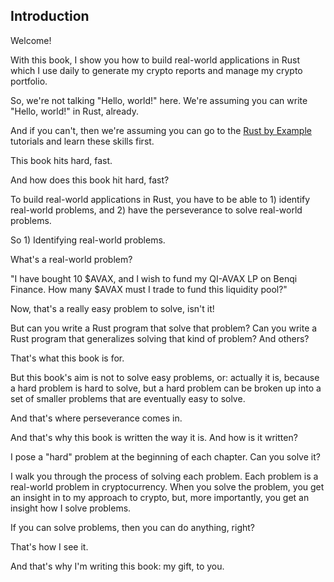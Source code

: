 ## Introduction

Welcome!

With this book, I show you how to build real-world applications in Rust which
I use daily to generate my crypto reports and manage my crypto portfolio.

So, we're not talking "Hello, world!" here. We're assuming you can write
"Hello, world!" in Rust, already.

And if you can't, then we're assuming you can go to the 
[Rust by Example](https://doc.rust-lang.org/rust-by-example/index.html) 
tutorials and learn these skills first.

This book hits hard, fast.

And how does this book hit hard, fast?

To build real-world applications in Rust, you have to be able to 1) identify
real-world problems, and 2) have the perseverance to solve real-world problems.

So 1) Identifying real-world problems.

What's a real-world problem?

"I have bought 10 $AVAX, and I wish to fund my QI-AVAX LP on Benqi Finance. How 
many $AVAX must I trade to fund this liquidity pool?"

Now, that's a really easy problem to solve, isn't it!

But can you write a Rust program that solve that problem? Can you write a Rust
program that generalizes solving that kind of problem? And others?

That's what this book is for.

But this book's aim is not to solve easy problems, or: actually it is, because
a hard problem is hard to solve, but a hard problem can be broken up into a
set of smaller problems that are eventually easy to solve.

And that's where perseverance comes in.

And that's why this book is written the way it is. And how is it written?

I pose a "hard" problem at the beginning of each chapter. Can you solve it?

I walk you through the process of solving each problem. Each problem is a 
real-world problem in cryptocurrency. When you solve the problem, you get an
insight in to my approach to crypto, but, more importantly, you get an insight
how I solve problems.

If you can solve problems, then you can do anything, right?

That's how I see it.

And that's why I'm writing this book: my gift, to you.
